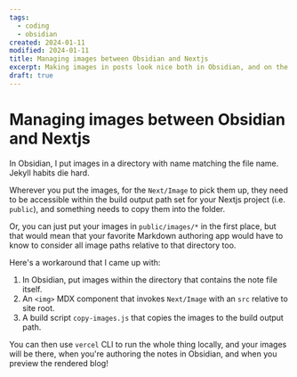 ```yaml
---
tags:
  - coding
  - obsidian
created: 2024-01-11
modified: 2024-01-11
title: Managing images between Obsidian and Nextjs
excerpt: Making images in posts look nice both in Obsidian, and on the built Next.js site
draft: true
---
```

# Managing images between Obsidian and Nextjs

In Obsidian, I put images in a directory with name matching the file name. Jekyll habits die hard. 

Wherever you put the images, for the `Next/Image` to pick them up, they need to be accessible within the build output path set for your Nextjs project (i.e. `public`), and something needs to copy them into the folder.

Or, you can just put your images in `public/images/*` in the first place, but that would mean that your favorite Markdown authoring app would have to know to consider all image paths relative to that directory too.

Here's a workaround that I came up with:
1. In Obsidian, put images within the directory that contains the note file itself.
2. An `<img>` MDX component that invokes `Next/Image` with an `src` relative to site root.
3. A build script `copy-images.js` that copies the images to the build output path.

You can then use `vercel` CLI to run the whole thing locally, and your images will be there, when you're authoring the notes in Obsidian, and when you preview the rendered blog!

